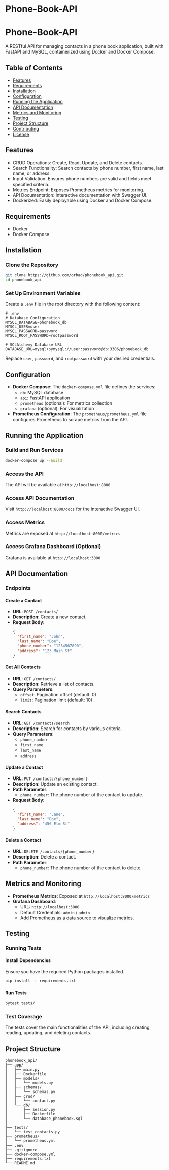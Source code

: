 # Phone-Book-API
# Phone-Book-API

A RESTful API for managing contacts in a phone book application, built with FastAPI and MySQL, containerized using Docker and Docker Compose.

## Table of Contents

- [Features](#features)
- [Requirements](#requirements)
- [Installation](#installation)
- [Configuration](#configuration)
- [Running the Application](#running-the-application)
- [API Documentation](#api-documentation)
- [Metrics and Monitoring](#metrics-and-monitoring)
- [Testing](#testing)
- [Project Structure](#project-structure)
- [Contributing](#contributing)
- [License](#license)

## Features

- CRUD Operations: Create, Read, Update, and Delete contacts.
- Search Functionality: Search contacts by phone number, first name, last name, or address.
- Input Validation: Ensures phone numbers are valid and fields meet specified criteria.
- Metrics Endpoint: Exposes Prometheus metrics for monitoring.
- API Documentation: Interactive documentation with Swagger UI.
- Dockerized: Easily deployable using Docker and Docker Compose.

## Requirements

- Docker
- Docker Compose

## Installation

### Clone the Repository

```bash
git clone https://github.com/orbad/phonebook_api.git
cd phonebook_api
```

### Set Up Environment Variables

Create a `.env` file in the root directory with the following content:

```dotenv
# .env
# Database Configuration
MYSQL_DATABASE=phonebook_db
MYSQL_USER=user
MYSQL_PASSWORD=password
MYSQL_ROOT_PASSWORD=rootpassword

# SQLAlchemy Database URL
DATABASE_URL=mysql+pymysql://user:password@db:3306/phonebook_db
```

Replace `user`, `password`, and `rootpassword` with your desired credentials.

## Configuration

- **Docker Compose**: The `docker-compose.yml` file defines the services:
    - `db`: MySQL database
    - `api`: FastAPI application
    - `prometheus` (optional): For metrics collection
    - `grafana` (optional): For visualization
- **Prometheus Configuration**: The `prometheus/prometheus.yml` file configures Prometheus to scrape metrics from the API.

## Running the Application

### Build and Run Services

```bash
docker-compose up --build
```

### Access the API

The API will be available at `http://localhost:8000`

### Access API Documentation

Visit `http://localhost:8000/docs` for the interactive Swagger UI.

### Access Metrics

Metrics are exposed at `http://localhost:8000/metrics`

### Access Grafana Dashboard (Optional)

Grafana is available at `http://localhost:3000`

## API Documentation

### Endpoints

#### Create a Contact

- **URL**: `POST /contacts/`
- **Description**: Create a new contact.
- **Request Body**:
  ```json
  {
    "first_name": "John",
    "last_name": "Doe",
    "phone_number": "1234567890",
    "address": "123 Main St"
  }
  ```

#### Get All Contacts

- **URL**: `GET /contacts/`
- **Description**: Retrieve a list of contacts.
- **Query Parameters**:
    - `offset`: Pagination offset (default: 0)
    - `limit`: Pagination limit (default: 10)

#### Search Contacts

- **URL**: `GET /contacts/search`
- **Description**: Search for contacts by various criteria.
- **Query Parameters**:
    - `phone_number`
    - `first_name`
    - `last_name`
    - `address`

#### Update a Contact

- **URL**: `PUT /contacts/{phone_number}`
- **Description**: Update an existing contact.
- **Path Parameter**:
    - `phone_number`: The phone number of the contact to update.
- **Request Body**:
  ```json
  {
    "first_name": "Jane",
    "last_name": "Doe",
    "address": "456 Elm St"
  }
  ```

#### Delete a Contact

- **URL**: `DELETE /contacts/{phone_number}`
- **Description**: Delete a contact.
- **Path Parameter**:
    - `phone_number`: The phone number of the contact to delete.

## Metrics and Monitoring

- **Prometheus Metrics**: Exposed at `http://localhost:8000/metrics`
- **Grafana Dashboard**:
    - URL: `http://localhost:3000`
    - Default Credentials: `admin` / `admin`
    - Add Prometheus as a data source to visualize metrics.

## Testing

### Running Tests

#### Install Dependencies

Ensure you have the required Python packages installed.

```bash
pip install -r requirements.txt
```

#### Run Tests

```bash
pytest tests/
```

### Test Coverage

The tests cover the main functionalities of the API, including creating, reading, updating, and deleting contacts.

## Project Structure

```
phonebook_api/
├── app/
│   ├── main.py
│   ├── Dockerfile
│   ├── models/
│   │   └── models.py
│   ├── schemas/
│   │   └── schemas.py
│   ├── crud/
│   │   └── contact.py
│   └── db/
│       ├── session.py
│       ├── Dockerfile
│       └── database_phonebook.sql
│    
├── tests/
│   └── test_contacts.py
├── prometheus/
│   └── prometheus.yml
├── .env
├── .gitignore
├── docker-compose.yml
├── requirements.txt
└── README.md
```
